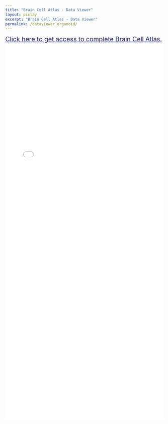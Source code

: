 ```yaml
---
title: "Brain Cell Atlas - Data Viewer"
layout: piclay
excerpt: "Brain Cell Atlas - Data Viewer"
permalink: /dataviewer_organoid/
---
```

<!-- <div class="container-fluid">
  <div class="row">
  <div class="col-xs-12">
  <iframe src="https://data.braincellatlas.org/RCAdata/" class="rounded-iframe" width="100%" height="1200" frameborder="0"></iframe>
  </div>
  </div>
</div> --> 
<!-- https://tomcxf.github.io/Cirro/build/ -->
<!-- <style>
    .iframe-full-width {
    width: 100%;
    }
  .rounded-iframe {
    border-radius: 10px;
  }
</style>  -->
<!-- <html lang="en">
<head><meta charset="utf-8"/>
<link rel="shortcut icon" href="./favicon.ico"/>
<meta name="viewport" content="width=device-width,initial-scale=1,shrink-to-fit=no"/>
<meta name="theme-color" content="#000000"/>
<link rel="preconnect" href="https://fonts.googleapis.com"/>
<link rel="preconnect" href="https://fonts.gstatic.com" crossorigin/>
<link rel="stylesheet" href="https://fonts.googleapis.com/css?family=Roboto:300,400,500,700&display=swap"/>
<link rel="manifest" href="{{ site.url }}{{ site.baseurl }}/cirro/manifest.json"/>
<title>Cirro</title>
<script defer="defer" src="{{ site.url }}{{ site.baseurl }}/cirro/static/js/main.bd71ad31.js"></script>
</head>
<style>body{margin:0}.cirro-active{fill:rgb(220,0,78)!important;color:#dc004e!important}.cirro-chart-legend{padding:10px;vertical-align:top;overflow:auto;font-size:14px;font-family:"Roboto Condensed",Helvetica,Arial,sans-serif}.cirro-condensed{font-size:14px;font-family:"Roboto Condensed",Helvetica,Arial,sans-serif}</style>
<body><noscript>You need to enable JavaScript to run this app.</noscript>
<div id="root"></div>
</body>
</html>
 -->

<!-- <!DOCTYPE html>
<html>
  <head>
    <title>HTML Page with React and Redux</title>
    <!-- 引入 React 和 Redux 库 -->
<!--     <script src="https://unpkg.com/react/umd/react.development.js"></script>
    <script src="https://unpkg.com/react-dom/umd/react-dom.development.js"></script>
    <script src="https://unpkg.com/redux/dist/redux.js"></script>
    <script src="https://unpkg.com/react-redux/dist/react-redux.js"></script>
    <script src="https://unpkg.com/redux-thunk/dist/redux-thunk.js"></script>
    <script src="https://unpkg.com/mixpanel-browser/build/mixpanel.min.js"></script>
    <!-- 引入您的入口文件 -->
<!--     <!-- <script type="text/jsx" src="../src/index.js"></script> -->
<!--   </head>
  <body>
    <div id="root"></div>
    <script> -->
<!--       // 在页面加载完成后运行应用程序的入口函数
      window.onload = function() {
        main();
      };
    </script>
  </body>
</html>  --> 

<div class="container-fluid">
  <div class="row">
  <div class="col-xs-12">
  <a href="" style="color:#23265F; font-size:20px;">Click here to get access to complete Brain Cell Atlas.</a>
  <iframe src="../cirro/index.html#q=%7B%22dataset%22%3A%22Organoid%22%2C%22embeddings%22%3A%5B%7B%22name%22%3A%22X_umap%22%2C%22dimensions%22%3A2%7D%5D%2C%22layers%22%3A%5B%5D%2C%22camera%22%3A%7B%22position%22%3A%5B0%2C-0.000004000000000115023%2C3.999999999997996%5D%2C%22target%22%3A%5B0%2C0%2C0%5D%2C%22zoom%22%3A1%7D%2C%22activeFeature%22%3A%7B%22name%22%3A%22cell_type%22%2C%22type%22%3A%22obsCat%22%2C%22embeddingKey%22%3A%22cell_type_X_umap%22%7D%2C%22q%22%3A%5B%7B%22id%22%3A%22cell_type%22%2C%22type%22%3A%22obsCat%22%7D%5D%7D" class="rounded-iframe" width="100%" height="1200" frameborder="0"></iframe>
  </div>
  </div>
</div>